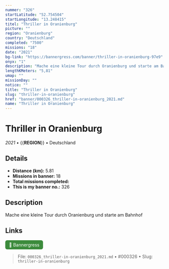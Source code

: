 ```yaml
---
nummer: "326"
startLatitude: "52.754504"
startLongitude: "13.248415"
titel: "Thriller in Oranienburg"
picture: ""
region: "Oranienburg"
country: "Deutschland"
completed: "7500"
missions: "18"
date: "2021"
bg-link: "https://bannergress.com/banner/thriller-in-oranienburg-97e9"
onyx: "1"
description: "Mache eine kleine Tour durch Oranienburg und starte am Bahnhof"
lengthKMeters: "5,81"
umap: ""
missionDay: ""
notice: ""
title: "Thriller in Oranienburg"
slug: "thriller-in-oranienburg"
href: "banner/000326_thriller-in-oranienburg_2021.md"
name: "Thriller in Oranienburg"
---
```

# Thriller in Oranienburg

*2021* • {{__REGION__}} • Deutschland





## Details
- **Distance (km):** 5.81
- **Missions in banner:** 18
- **Total missions completed:** 
- **This is my banner no.:** 326



## Description
Mache eine kleine Tour durch Oranienburg und starte am Bahnhof



## Links
<a href="https://bannergress.com/banner/thriller-in-oranienburg-97e9" target="_blank" style="display:inline-block;margin-right:8px;padding:6px 12px;background:#3c8b3c;color:#fff;text-decoration:none;border-radius:6px;">🔗 Bannergress</a>



> File: `000326_thriller-in-oranienburg_2021.md` • #000326 • Slug: `thriller-in-oranienburg`
